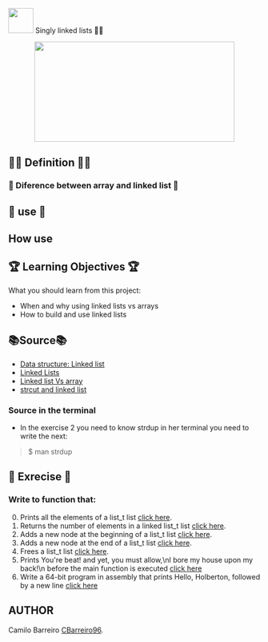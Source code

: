 <img src="https://user-images.githubusercontent.com/66263776/88350578-252ffd80-cd19-11ea-9730-7bd7b1da9fca.jpg" width="50" height= "50"> Singly linked lists :man_technologist:<p align="center">
<img src="https://user-images.githubusercontent.com/66263776/88342281-ba74c700-cd04-11ea-8638-97c49014595b.png" width="400" height= "200"></p>

## :man_teacher: Definition :man_teacher:

### :gem: Diference between array and linked list :gem:
## :eyes: use :eyes:
## How use
## :trophy: Learning Objectives :trophy:
What you should learn from this project:
* When and why using linked lists vs arrays
* How to build and use linked lists
## :books:Source:books:
* [Data structure: Linked list](https://www.youtube.com/watch?v=njTh_OwMljA "Video about linked list")
* [Linked Lists](https://www.youtube.com/watch?v=udapt4FGY20&feature=youtu.be&t=2m10s "Video Linked Lists - Richard Buckland")
* [Linked list Vs array](https://www.geeksforgeeks.org/linked-list-vs-array/ "Post about diferent between array and linked list")
* [strcut and linked list](https://www.cs.cmu.edu/~guna/15-123S11/Lectures/Lecture09.pdf "Pdf about linke list")
### Source in the terminal
* In the exercise 2 you need to know strdup in her terminal you need to write the next:
>$ man strdup
## :brain: Exrecise :brain:
### Write to function that:
0. Prints all the elements of a list_t list [click here](https://github.com/CBarreiro96/holbertonschool-low_level_programming/blob/master/0x12-singly_linked_lists/0-print_list.c "Solution problem").
1. Returns the number of elements in a linked list_t list [click here](https://github.com/CBarreiro96/holbertonschool-low_level_programming/blob/master/0x12-singly_linked_lists/1-list_len.c "Solution problem").
2. Adds a new node at the beginning of a list_t list [click here](https://github.com/CBarreiro96/holbertonschool-low_level_programming/blob/master/0x12-singly_linked_lists/2-add_node.c "Solution problem").
3. Adds a new node at the end of a list_t list [click here](https://github.com/CBarreiro96/holbertonschool-low_level_programming/blob/master/0x12-singly_linked_lists/3-add_node_end.c "Solution problem").
4. Frees a list_t list [click here](https://github.com/CBarreiro96/holbertonschool-low_level_programming/blob/master/0x12-singly_linked_lists/4-free_list.c "Solution problem").
5. Prints You're beat! and yet, you must allow,\nI bore my house upon my back!\n before the main function is executed [click here](https://github.com/CBarreiro96/holbertonschool-low_level_programming/blob/master/0x12-singly_linked_lists/100-first.c "Solution problem")
6. Write a 64-bit program in assembly that prints Hello, Holberton, followed by a new line [click here](https://github.com/CBarreiro96/holbertonschool-low_level_programming/blob/master/0x12-singly_linked_lists/101-hello_holberton.asm "Solution problem")
## AUTHOR
Camilo Barreiro [CBarreiro96](https://github.com/CBarreiro96 "User Github").